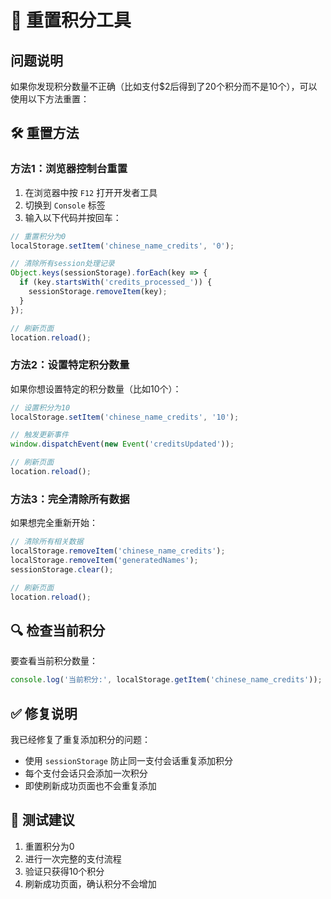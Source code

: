 # 🔧 重置积分工具

## 问题说明
如果你发现积分数量不正确（比如支付$2后得到了20个积分而不是10个），可以使用以下方法重置：

## 🛠️ 重置方法

### 方法1：浏览器控制台重置
1. 在浏览器中按 `F12` 打开开发者工具
2. 切换到 `Console` 标签
3. 输入以下代码并按回车：

```javascript
// 重置积分为0
localStorage.setItem('chinese_name_credits', '0');

// 清除所有session处理记录
Object.keys(sessionStorage).forEach(key => {
  if (key.startsWith('credits_processed_')) {
    sessionStorage.removeItem(key);
  }
});

// 刷新页面
location.reload();
```

### 方法2：设置特定积分数量
如果你想设置特定的积分数量（比如10个）：

```javascript
// 设置积分为10
localStorage.setItem('chinese_name_credits', '10');

// 触发更新事件
window.dispatchEvent(new Event('creditsUpdated'));

// 刷新页面
location.reload();
```

### 方法3：完全清除所有数据
如果想完全重新开始：

```javascript
// 清除所有相关数据
localStorage.removeItem('chinese_name_credits');
localStorage.removeItem('generatedNames');
sessionStorage.clear();

// 刷新页面
location.reload();
```

## 🔍 检查当前积分
要查看当前积分数量：

```javascript
console.log('当前积分:', localStorage.getItem('chinese_name_credits'));
```

## ✅ 修复说明
我已经修复了重复添加积分的问题：
- 使用 `sessionStorage` 防止同一支付会话重复添加积分
- 每个支付会话只会添加一次积分
- 即使刷新成功页面也不会重复添加

## 🧪 测试建议
1. 重置积分为0
2. 进行一次完整的支付流程
3. 验证只获得10个积分
4. 刷新成功页面，确认积分不会增加 